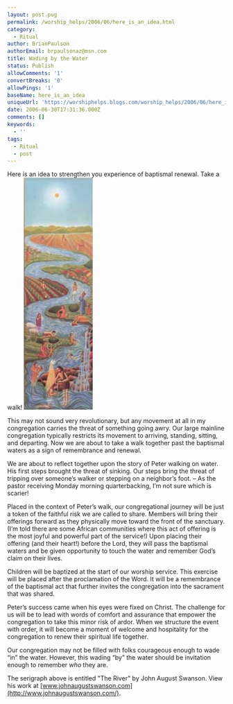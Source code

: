 ```yaml
---
layout: post.pug
permalink: /worship_helps/2006/06/here_is_an_idea.html 
category:
  - Ritual
author: BrianPaulson
authorEmail: brpaulsonaz@msn.com
title: Wading by the Water
status: Publish
allowComments: '1'
convertBreaks: '0'
allowPings: '1'
baseName: here_is_an_idea
uniqueUrl: 'https://worshiphelps.blogs.com/worship_helps/2006/06/here_is_an_idea.html '
date: 2006-06-30T17:31:36.000Z
comments: []
keywords:
  - ''
tags:
  - Ritual
  - post
---
```

Here is an idea to strengthen you experience of baptismal renewal. Take a walk! [![River_2](/img/river_2.jpg "River_2")](/img/shared/river_2.jpg)

This may not sound very revolutionary, but any movement at all in my congregation carries the threat of something going awry. Our large mainline congregation typically restricts its movement to arriving, standing, sitting, and departing. Now we are about to take a walk together past the baptismal waters as a sign of remembrance and renewal.

We are about to reflect together upon the story of Peter walking on water. His first steps brought the threat of sinking. Our steps bring the threat of tripping over someone’s walker or stepping on a neighbor’s foot. – As the pastor receiving Monday morning quarterbacking, I’m not sure which is scarier!

Placed in the context of Peter’s walk, our congregational journey will be just a token of the faithful risk we are called to share. Members will bring their offerings forward as they physically move toward the front of the sanctuary. (I’m told there are some African communities where this act of offering is the most joyful and powerful part of the service!) Upon placing their offering (and their heart!) before the Lord, they will pass the baptismal waters and be given opportunity to touch the water and remember God’s claim on their lives.

Children will be baptized at the start of our worship service. This exercise will be placed after the proclamation of the Word. It will be a remembrance of the baptismal act that further invites the congregation into the sacrament that was shared.

Peter’s success came when his eyes were fixed on Christ. The challenge for us will be to lead with words of comfort and assurance that empower the congregation to take this minor risk of ardor. When we structure the event with order, it will become a moment of welcome and hospitality for the congregation to renew their spiritual life together.

Our congregation may not be filled with folks courageous enough to wade “in” the water. However, this wading “by” the water should be invitation enough to remember _who_ they are.

The serigraph above is entitled "The River" by John August Swanson. View his work at [www.johnaugustswanson.com](http://www.johnaugustswanson.com/).